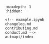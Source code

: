 ```{include} ../README.md
```

```{toctree}
:maxdepth: 1
:hidden:

<!-- example.ipynb
changelog.md
contributing.md
conduct.md -->
autoapi/index
```
